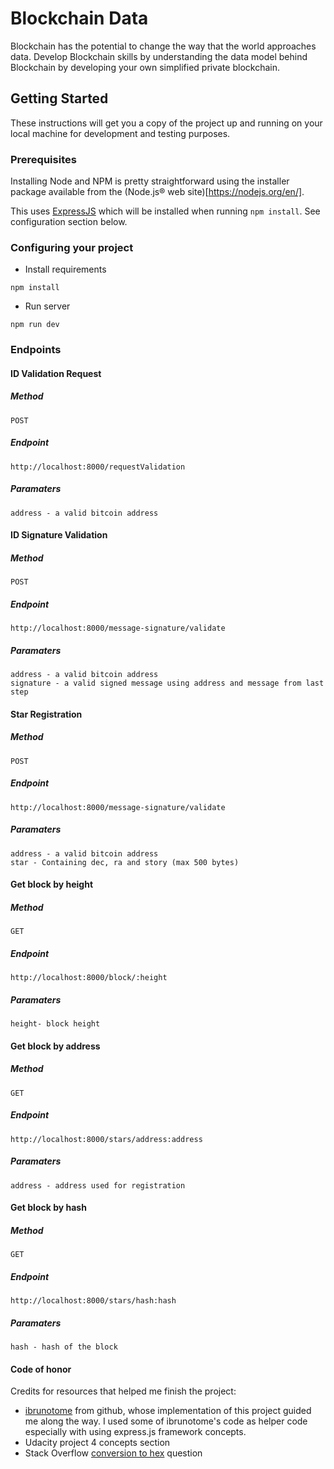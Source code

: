 # Blockchain Data

Blockchain has the potential to change the way that the world approaches data. Develop Blockchain skills by understanding the data model behind Blockchain by developing your own simplified private blockchain.

## Getting Started

These instructions will get you a copy of the project up and running on your local machine for development and testing purposes.

### Prerequisites

Installing Node and NPM is pretty straightforward using the installer package available from the (Node.js® web site)[https://nodejs.org/en/].

This uses [ExpressJS](https://expressjs.com) which will be installed when running `npm install`. See configuration section below.

### Configuring your project

- Install requirements

```
npm install 
```

- Run server

```
npm run dev
```

### Endpoints

#### ID Validation Request 

##### Method
    POST

##### Endpoint
    http://localhost:8000/requestValidation

##### Paramaters
    address - a valid bitcoin address

#### ID Signature Validation 

##### Method
    POST

##### Endpoint
    http://localhost:8000/message-signature/validate

##### Paramaters
    address - a valid bitcoin address
    signature - a valid signed message using address and message from last step

#### Star Registration 

##### Method
    POST

##### Endpoint
    http://localhost:8000/message-signature/validate

##### Paramaters
    address - a valid bitcoin address
    star - Containing dec, ra and story (max 500 bytes)

#### Get block by height 

##### Method
    GET

##### Endpoint
    http://localhost:8000/block/:height

##### Paramaters
    height- block height

#### Get block by address 

##### Method
    GET

##### Endpoint
    http://localhost:8000/stars/address:address

##### Paramaters
    address - address used for registration

#### Get block by hash

##### Method
    GET

##### Endpoint
    http://localhost:8000/stars/hash:hash

##### Paramaters
    hash - hash of the block

#### Code of honor

Credits for resources that helped me finish the project:

- [ibrunotome](https://github.com/ibrunotome/udacity-blockchain-developer-nanodegree/tree/master/project4) from github, whose implementation of this project guided me along the way. I used some of ibrunotome's code as helper code especially with using express.js framework concepts.
- Udacity project 4 concepts section
- Stack Overflow [conversion to hex](https://stackoverflow.com/questions/20580045/javascript-character-ascii-to-hex) question
